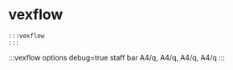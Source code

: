---
---

# vexflow

```
:::vexflow
:::
```

:::vexflow
options debug=true
staff
  bar
    A4/q, A4/q, A4/q, A4/q
:::

